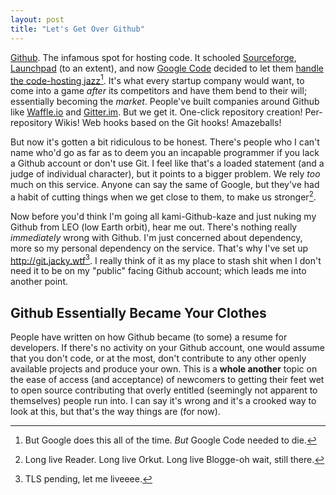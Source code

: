 ```yaml
---
layout: post
title: "Let's Get Over Github"
---
```


[Github][]. The infamous spot for hosting code. It schooled [Sourceforge][],
[Launchpad][] (to an extent), and now [Google Code][] decided to let them
[handle the code-hosting jazz][1][^1]. It's what every startup company would
want, to come into a game _after_ its competitors and have them bend to their
will; essentially becoming the _market_. People've built companies around Github
like [Waffle.io][] and [Gitter.im][]. But we get it. One-click repository
creation! Per-repository Wikis! Web hooks based on the Git hooks! Amazeballs!

But now it's gotten a bit ridiculous to be honest. There's people who I can't
name who'd go as far as to deem you an incapable programmer if you lack a Github
account or don't use Git. I feel like that's a loaded statement (and a judge of 
individual character), but it points to a bigger problem. We rely _too_ much on
this service. Anyone can say the same of Google, but they've had a habit of
cutting things when we get close to them, to make us stronger[^2].

Now before you'd think I'm going all kami-Github-kaze and just nuking my Github
from LEO (low Earth orbit), hear me out. There's nothing really _immediately_
wrong with Github. I'm just concerned about dependency, more so my personal
dependency on the service. That's why I've set up <http://git.jacky.wtf>[^3].
I really think of it as my place to stash shit when I don't need it to be on my
"public" facing Github account; which leads me into another point.

## Github Essentially Became Your Clothes

People have written on how Github became (to some) a resume for developers. If
there's no activity on your Github account, one would assume that you don't
code, or at the most, don't contribute to any other openly available projects
and produce your own. This is a **whole another** topic on the ease of access
(and acceptance) of newcomers to getting their feet wet to open source
contributing that overly entitled (seemingly not apparent to themselves) people
run into. I can say it's wrong and it's a crooked way to look at this, but
that's the way things are (for now).

[github]: https://github.com
[sourceforge]: https://sourceforge.net
[launchpad]: https://launchpad.net
[google code]: https://code.google.com
[waffle.io]: https://waffle.io
[gitter.im]: https://gitter.im
[1]: http://google-opensource.blogspot.com/2015/03/farewell-to-google-code.html
[^1]: But Google does this all of the time. _But_ Google Code needed to die.
[^2]: Long live Reader. Long live Orkut. Long live Blogge-oh wait, still there.
[^3]: TLS pending, let me liveeee.
